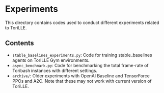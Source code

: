 # Experiments

This directory contains codes used to conduct different experiments related to ToriLLE.

## Contents

* `stable_baselines_experiments.py`: Code for training stable_baselines agents on ToriLLE Gym environments.
* `async_benchmark.py`: Code for benchmarking the total frame-rate of Toribash instances with different settings.
* `archive/`: Older experiments with OpenAI Baseline and TensorForce PPOs and A2C. Note that these may not work with current version of ToriLLE.


